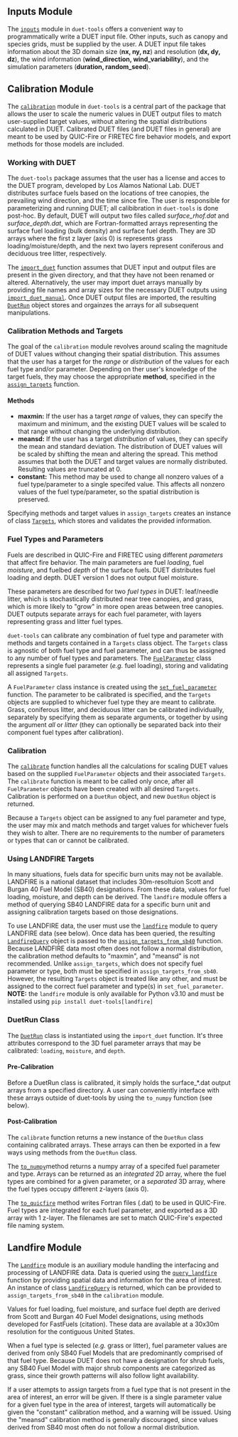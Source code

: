 ## Inputs Module

The [`inputs`](reference.md#duet_tools.inputs) module in `duet-tools` offers a convenient way to programmatically write a DUET input file. Other inputs, such as canopy and species grids, must be supplied by the user. A DUET input file takes information about the 3D domain size (**nx, ny, nz**) and resolution (**dx, dy, dz**), the wind information (**wind_direction, wind_variability**), and the simulation parameters (**duration, random_seed**).

## Calibration Module

The [`calibration`](reference.md#duet_tools.calibration) module in `duet-tools` is a central part of the package that allows the user to scale the numeric values in DUET output files to match user-supplied target values, without altering the spatial distributions calculated in DUET. Calibrated DUET files (and DUET files in general) are meant to be used by QUIC-Fire or FIRETEC fire behavior models, and export methods for those models are included.

### Working with DUET

The `duet-tools` package assumes that the user has a license and acces to the DUET program, developed by Los Alamos National Lab. DUET distributes surface fuels based on the locations of tree canopies, the prevailing wind direction, and the time since fire. The user is responsible for parameterizing and running DUET; all calibibration in `duet-tools` is done post-hoc. By default, DUET will output two files called *surface_rhof.dat* and *surface_depth.dat*, which are Fortran-formatted arrays representing the surface fuel loading (bulk density) and surface fuel depth. They are 3D arrays where the first z layer (axis 0) is represents grass loading/moisture/depth, and the next two layers represent coniferous and deciduous tree litter, respectively.

The [`import_duet`](reference.md#duet_tools.calibration.import_duet) function assumes that DUET input and output files are present in the given directory, and that they have not been renamed or altered. Alternatively, the user may import duet arrays manually by providing file names and array sizes for the necessary DUET outputs using [`import_duet_manual`](reference.md#duet_tools.calibration.import_duet_manual). Once DUET output files are imported, the resulting [`DuetRun`](reference.md#duet_tools.calibration.DuetRun) object stores and orgainzes the arrays for all subsequent manipulations.

### Calibration Methods and Targets

The goal of the `calibration` module revolves around scaling the magnitude of DUET values without changing their spatial distribution. This assumes that the user has a target for the *range* or *distribution* of the values for each fuel type and/or parameter. Depending on ther user's knowledge of the target fuels, they may choose the appropriate **method**, specified in the [`assign_targets`](reference.md#duet_tools.calibration.assign_targets) function.

#### Methods
- **maxmin:** If the user has a target *range* of values, they can specify the maximum and minimum, and the existing DUET values will be scaled to that range without changing the underlying distribution.
- **meansd:** If the user has a target *distribution* of values, they can specify the mean and standard deviation. The distribution of DUET values will be scaled by shifting the mean and altering the spread. This method assumes that both the DUET and target values are normally distributed. Resulting values are truncated at 0.
- **constant:** This method may be used to change all nonzero values of a fuel type/parameter to a single specifed value. This affects all nonzero values of the fuel type/parameter, so the spatial distribution is preserved.

Specifying methods and target values in `assign_targets` creates an instance of class [`Targets`](reference.md#duet_tools.calibration.Targets), which stores and validates the provided information.

### Fuel Types and Parameters

Fuels are described in QUIC-Fire and FIRETEC using different *parameters* that affect fire behavior. The main parameters are fuel *loading*, fuel *moisture*, and fuelbed *depth* of the surface fuels. DUET distributes fuel loading and depth. DUET version 1 does not output fuel moisture.

These parameters are described for two *fuel types* in DUET: leaf/needle litter, which is stochastically distributed near tree canopies, and grass, which is more likely to "grow" in more open areas between tree canopies. DUET outputs separate arrays for each fuel parameter, with layers representing grass and litter fuel types.

`duet-tools` can calibrate any combination of fuel type and parameter with methods and targets contained in a `Targets` class object. The `Targets` class is agnostic of both fuel type and fuel parameter, and can thus be assigned to any number of fuel types and parameters. The [`FuelParameter`](reference.md#duet_tools.calibration.FuelParameter) class represents a single fuel parameter (*e.g.* fuel loading), storing and validating all assigned `Targets`.

A `FuelParameter` class instance is created using the [`set_fuel_parameter`](reference.md#duet_tools.calibration.set_fuel_parameter) function. The parameter to be calibrated is specified, and the `Targets` objects are supplied to whichever fuel type they are meant to calibrate. Grass, coniferous litter, and deciduous litter can be calibrated individually, separately by specifying them as separate arguments, or together by using the argument *all* or *litter* (they can optionally be separated back into their component fuel types after calibration).

### Calibration

The [`calibrate`](reference.md#duet_tools.calibration.calibrate) function handles all the calculations for scaling DUET values based on the supplied `FuelParameter` objects and their associated `Targets`. The `calibrate` function is meant to be called only once, after all `FuelParameter` objects have been created with all desired `Targets`. Calibration is performed on a `DuetRun` object, and new `DuetRun` object is returned.

Because a `Targets` object can be assigned to any fuel parameter and type, the user may mix and match methods and target values for whichever fuels they wish to alter. There are no requirements to the number of parameters or types that can or cannot be calibrated.

### Using LANDFIRE Targets

In many situations, fuels data for specific burn units may not be available. LANDFIRE is a national dataset that includes 30m-resoltuion Scott and Burgan 40 Fuel Model (SB40) designations. From these data, values for fuel loading, moisture, and depth can be derived. The `landfire` module offers a method of querying SB40 LANDFIRE data for a specific burn unit and assigning calibration targets based on those designations.

To use LANDFIRE data, the user must use the [`landfire`](reference.md#duet_tools.landfire) module to query LANDFIRE data (see below). Once data has been queried, the resulting [`LandfireQuery`](reference.md#duet_tools.landfire.LandfireQuery) object is passed to the [`assign_targets_from_sb40`](reference.md#duet_tools.landfire.assign_targets_from_sb40) function. Because LANDFIRE data most often does not follow a normal distribution, the calibration method defaults to "maxmin", and "meansd" is not recommended. Unlike `assign_targets`, which does not specify fuel parameter or type, both must be specified in `assign_targets_from_sb40`. However, the resulting `Targets` object is treated like any other, and must be assigned to the correct fuel parameter and type(s) in `set_fuel_parameter`.
**NOTE:** the `landfire` module is only available for Python v3.10 and must be installed using `pip install duet-tools[landfire]`


### DuetRun Class

The [`DuetRun`](reference.md#duet_tools.calibration.DuetRun) class is instantiated using the `import_duet` function. It's three attributes correspond to the 3D fuel parameter arrays that may be calibrated: `loading`, `moisture`, and `depth`.

#### Pre-Calibration

Before a DuetRun class is calibrated, it simply holds the surface_*.dat output arrays from a specified directory. A user can conveniently interface with these arrays outside of duet-tools by using the `to_numpy` function (see below).

#### Post-Calibration

The `calibrate` function returns a new instance of the `DuetRun` class containing calibrated arrays. These arrays can then be exported in a few ways using methods from the `DuetRun` class.

The [`to_numpy`](reference.md#duet_tools.calibration.DuetRun.to_numpy)method  returns a numpy array of a specifed fuel parameter and type. Arrays can be returned as an *integrated* 2D array, where the fuel types are combined for a given parameter, or a *separated* 3D array, where the fuel types occupy different z-layers (axis 0).

The [`to_quicfire`](reference.md#duet_tools.calibration.DuetRun.to_quicfire) method writes Fortran files (.dat) to be used in QUIC-Fire. Fuel types are integrated for each fuel parameter, and exported as a 3D array with 1 z-layer. The filenames are set to match QUIC-Fire's expected file naming system.

## Landfire Module

The [`Landfire`](reference.md#duet_tools.landfire) module is an auxiliary module handling the interfacing and processing of LANDFIRE data. Data is queried using the [`query_landfire`](reference.md#duet_tools.landfire.query_landfire) function by providing spatial data and information for the area of interest. An instance of class [`LandfireQuery`](reference.md#duet_tools.landfire.LandfireQuery) is returned, which can be provided to `assign_targets_from_sb40` in the `calibration` module.

Values for fuel loading, fuel moisture, and surface fuel depth are derived from Scott and Burgan 40 Fuel Model designations, using methods developed for FastFuels (citation). These data are available at a 30x30m resolution for the contiguous United States.

When a fuel type is selected (*e.g.* grass or litter), fuel parameter values are derived from only SB40 Fuel Models that are predominantly comprised of that fuel type. Because DUET does not have a designation for shrub fuels, any SB40 Fuel Model with major shrub components are categorized as grass, since their growth patterns will also follow light availability.

If a user attempts to assign targets from a fuel type that is not present in the area of interest, an error will be given. If there is a single parameter value for a given fuel type in the area of interest, targets will automatically be given the "constant" calibration method, and a warning will be issued. Using the "meansd" calibration method is generally discouraged, since values derived from SB40 most often do not follow a normal distribution.
